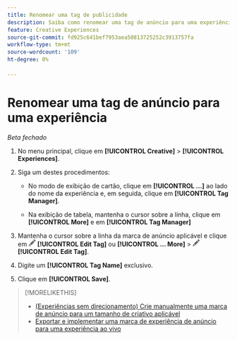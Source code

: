 ```yaml
---
title: Renomear uma tag de publicidade
description: Saiba como renomear uma tag de anúncio para uma experiência.
feature: Creative Experiences
source-git-commit: fd925c641bef7953aea50813725252c3913757fa
workflow-type: tm+mt
source-wordcount: '109'
ht-degree: 0%

---
```


# Renomear uma tag de anúncio para uma experiência

*Beta fechado*

1. No menu principal, clique em **[!UICONTROL Creative]** > **[!UICONTROL Experiences]**.

1. Siga um destes procedimentos:

   * No modo de exibição de cartão, clique em **[!UICONTROL ...]** ao lado do nome da experiência e, em seguida, clique em **[!UICONTROL Tag Manager]**.

   * Na exibição de tabela, mantenha o cursor sobre a linha, clique em **[!UICONTROL More]** e em **[!UICONTROL Tag Manager]**

1. Mantenha o cursor sobre a linha da marca de anúncio aplicável e clique em ![Editar marca](/help/creative/assets/edit-gray.png "Editar marca") **[!UICONTROL Edit Tag]** ou **[!UICONTROL ... More]** > ![Editar tag](/help/creative/assets/edit-gray.png "Editar tag") **[!UICONTROL Edit Tag]**. <!-- Tag Manager has only a list view, but no card view, as of 2/2. -->

1. Digite um **[!UICONTROL Tag Name]** exclusivo.

1. Clique em **[!UICONTROL Save]**.

>[!MORELIKETHIS]
>
>* [(Experiências sem direcionamento) Crie manualmente uma marca de anúncio para um tamanho de criativo aplicável](experience-tag-create-manually.md)
>* [Exportar e implementar uma marca de experiência de anúncio para uma experiência ao vivo](experience-tag-export.md)
